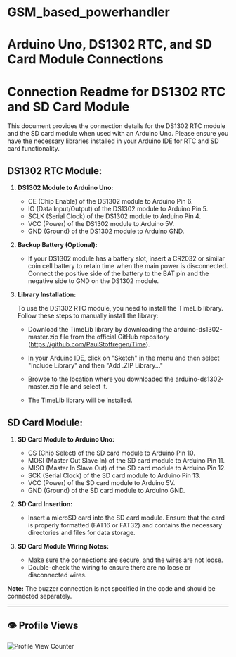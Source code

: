 # GSM_based_powerhandler
# Arduino Uno, DS1302 RTC, and SD Card Module Connections

# Connection Readme for DS1302 RTC and SD Card Module

This document provides the connection details for the DS1302 RTC module and the SD card module when used with an Arduino Uno. Please ensure you have the necessary libraries installed in your Arduino IDE for RTC and SD card functionality.

## DS1302 RTC Module:

1. **DS1302 Module to Arduino Uno:**

   - CE (Chip Enable) of the DS1302 module to Arduino Pin 6.
   - IO (Data Input/Output) of the DS1302 module to Arduino Pin 5.
   - SCLK (Serial Clock) of the DS1302 module to Arduino Pin 4.
   - VCC (Power) of the DS1302 module to Arduino 5V.
   - GND (Ground) of the DS1302 module to Arduino GND.

2. **Backup Battery (Optional):**
   - If your DS1302 module has a battery slot, insert a CR2032 or similar coin cell battery to retain time when the main power is disconnected. Connect the positive side of the battery to the BAT pin and the negative side to GND on the DS1302 module.

3. **Library Installation:**

   To use the DS1302 RTC module, you need to install the TimeLib library. Follow these steps to manually install the library:

   - Download the TimeLib library by downloading the arduino-ds1302-master.zip file from the official GitHub repository (https://github.com/PaulStoffregen/Time).

   - In your Arduino IDE, click on "Sketch" in the menu and then select "Include Library" and then "Add .ZIP Library..."

   - Browse to the location where you downloaded the arduino-ds1302-master.zip file and select it.

   - The TimeLib library will be installed.

## SD Card Module:

1. **SD Card Module to Arduino Uno:**

   - CS (Chip Select) of the SD card module to Arduino Pin 10.
   - MOSI (Master Out Slave In) of the SD card module to Arduino Pin 11.
   - MISO (Master In Slave Out) of the SD card module to Arduino Pin 12.
   - SCK (Serial Clock) of the SD card module to Arduino Pin 13.
   - VCC (Power) of the SD card module to Arduino 5V.
   - GND (Ground) of the SD card module to Arduino GND.

2. **SD Card Insertion:**
   - Insert a microSD card into the SD card module. Ensure that the card is properly formatted (FAT16 or FAT32) and contains the necessary directories and files for data storage.

3. **SD Card Module Wiring Notes:**
   - Make sure the connections are secure, and the wires are not loose.
   - Double-check the wiring to ensure there are no loose or disconnected wires.

**Note:** The buzzer connection is not specified in the code and should be connected separately.

---


## 👁️ Profile Views
![Profile View Counter](https://komarev.com/ghpvc/?username=Veolinan)






